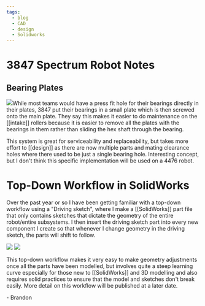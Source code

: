 ```yaml
---
tags:
  - blog
  - CAD
  - design
  - Solidworks
---
```

# 3847 Spectrum Robot Notes
## Bearing Plates
![](https://i.imgur.com/kTOauB6.png)While most teams would have a press fit hole for their bearings directly in their plates, 3847 put their bearings in a small plate which is then screwed onto the main plate. They say this makes it easier to do maintenance on the [[intake]] rollers because it is easier to remove all the plates with the bearings in them rather than sliding the hex shaft through the bearing.

This system is great for serviceability and replaceability, but takes more effort to [[design]] as there are now multiple parts and mating clearance holes where there used to be just a single bearing hole. Interesting concept, but I don't think this specific implementation will be used on a 4476 robot.
# Top-Down Workflow in SolidWorks
Over the past year or so I have been getting familiar with a top-down workflow using a "Driving sketch", where I make a [[SolidWorks]] part file that only contains sketches that dictate the geometry of the entire robot/entire subsystems. I then insert the driving sketch part into every new component I create so that whenever I change geometry in the driving sketch, the parts will shift to follow.

![](https://i.imgur.com/5MQf7PS.png)
![](https://i.imgur.com/5FabZP2.png)

This top-down workflow makes it very easy to make geometry adjustments once all the parts have been modelled, but involves quite a steep learning curve especially for those new to [[SolidWorks]] and 3D modelling and also requires solid practices to ensure that the model and sketches don't break easily. More detail on this workflow will be published at a later date.

\- Brandon